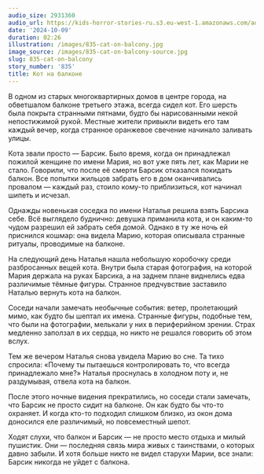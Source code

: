 ```yaml
---
audio_size: 2931360
audio_url: https://kids-horror-stories-ru.s3.eu-west-1.amazonaws.com/audio/835-cat-on-balcony.mp3
date: '2024-10-09'
duration: 02:26
illustration: /images/835-cat-on-balcony.jpg
image_source: /images/835-cat-on-balcony-source.jpg
slug: 835-cat-on-balcony
story_number: '835'
title: Кот на балконе
---
```


В одном из старых многоквартирных домов в центре города, на обветшалом балконе третьего этажа, всегда сидел кот. Его шерсть была покрыта странными пятнами, будто бы нарисованными некой непостижимой рукой. Местные жители привыкли видеть его там каждый вечер, когда странное оранжевое свечение начинало заливать улицы.

Кота звали просто — Барсик. Было время, когда он принадлежал пожилой женщине по имени Мария, но вот уже пять лет, как Марии не стало. Говорили, что после её смерти Барсик отказался покидать балкон. Все попытки жильцов забрать его в дом оканчивались провалом — каждый раз, стоило кому-то приблизиться, кот начинал шипеть и исчезал.

Однажды новенькая соседка по имени Наталья решила взять Барсика себе. Всё выглядело буднично: девушка приманила кота, и он каким-то чудом разрешил ей забрать себя домой. Однако в ту же ночь ей приснился кошмар: она видела Марию, которая описывала странные ритуалы, проводимые на балконе.

На следующий день Наталья нашла небольшую коробочку среди разбросанных вещей кота. Внутри была старая фотография, на которой Мария держала на руках Барсика, а на заднем плане виднелись едва различимые тёмные фигуры. Странное предчувствие заставило Наталью вернуть кота на балкон.

Соседи начали замечать необычные события: ветер, пролетающий мимо, как будто бы шептал их имена. Странные фигуры, подобные тем, что были на фотографии, мелькали у них в периферийном зрении. Страх медленно заползал в их сердца, но никто не решался говорить об этом вслух.

Тем же вечером Наталья снова увидела Марию во сне. Та тихо спросила: «Почему ты пытаешься контролировать то, что всегда принадлежало мне?» Наталья проснулась в холодном поту и, не раздумывая, отвела кота на балкон.

После этого ночные видения прекратились, но соседи стали замечать, что Барсик не просто сидит на балконе. Он как будто бы что-то охраняет. И когда кто-то подходил слишком близко, из окон дома доносился еле различимый, но повсеместный шепот.

Ходят слухи, что балкон и Барсик — не просто место отдыха и милый пушистик. Они — последняя связь мира живых с таинствами, о которых давно забыли. И хотя больше никто не видел старухи Марии, все знали: Барсик никогда не уйдет с балкона.